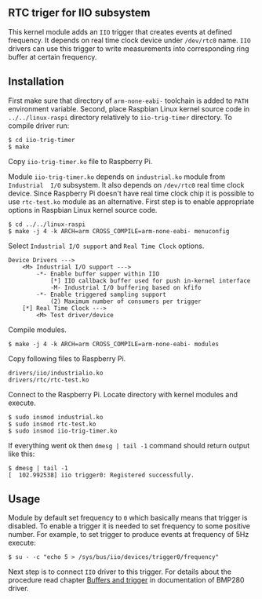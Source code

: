 ## RTC triger for IIO subsystem ##

This kernel module adds an `IIO` trigger that creates events at defined 
frequency. It depends on real time clock device under `/dev/rtc0` name. `IIO` 
drivers can use this trigger to write measurements into corresponding ring 
buffer at certain frequency. 

## Installation ##

First make sure that directory of `arm-none-eabi-` toolchain is added to `PATH` 
environment variable. Second, place Raspbian Linux kernel source code in 
`../../linux-raspi` directory relatively to `iio-trig-timer` directory. To 
compile driver run:

```
$ cd iio-trig-timer
$ make
```

Copy `iio-trig-timer.ko` file to Raspberry Pi.

Module `iio-trig-timer.ko` depends on `industrial.ko` module from `Industrial 
I/O` subsystem. It also depends on `/dev/rtc0` real time clock device. Since 
Raspberry Pi doesn't have real time clock chip it is possible to use 
`rtc-test.ko` module as an alternative. First step is to enable appropriate 
options in Raspbian Linux kernel source code.

```
$ cd ../../linux-raspi
$ make -j 4 -k ARCH=arm CROSS_COMPILE=arm-none-eabi- menuconfig
```

Select `Industrial I/O support` and `Real Time Clock` options.

```
Device Drivers --->
    <M> Industrial I/O support --->
        -*- Enable buffer supper within IIO
            [*] IIO callback buffer used for push in-kernel interface
            -M- Industrial I/O buffering based on kfifo
        -*- Enable triggered sampling support
            (2) Maximum number of consumers per trigger
    [*] Real Time Clock --->
        <M> Test driver/device
```

Compile modules.

```
$ make -j 4 -k ARCH=arm CROSS_COMPILE=arm-none-eabi- modules
```

Copy following files to Raspberry Pi.

```
drivers/iio/industrialio.ko
drivers/rtc/rtc-test.ko
```

Connect to the Raspberry Pi. Locate directory with kernel modules and execute.

```
$ sudo insmod industrial.ko
$ sudo insmod rtc-test.ko
$ sudo insmod iio-trig-timer.ko
```

If everything went ok then `dmesg | tail -1` command should return output like 
this:

```
$ dmesg | tail -1
[  102.992538] iio trigger0: Registered successfully.
```

## Usage ##

Module by default set frequency to `0` which basically means that trigger is 
disabled. To enable a trigger it is needed to set frequency to some positive 
number. For example, to set trigger to produce events at frequency of 5Hz 
execute:

```
$ su - -c "echo 5 > /sys/bus/iio/devices/trigger0/frequency"
``` 

Next step is to connect `IIO` driver to this trigger. For details about the 
procedure read chapter [Buffers and 
trigger](https://github.com/mpod/kernel-playground#buffers-and-triggers) in 
documentation of BMP280 driver.
